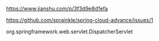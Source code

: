 

https://www.jianshu.com/p/3f3d9e8d1efa

https://github.com/sprainkle/spring-cloud-advance/issues/1

org.springframework.web.servlet.DispatcherServlet